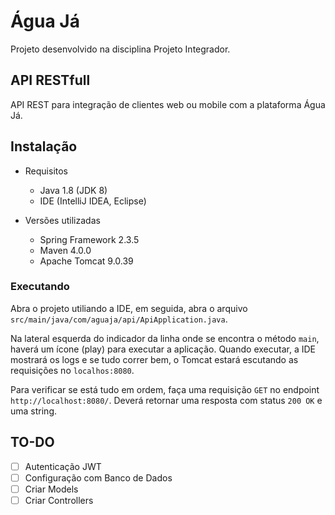 # Água Já

Projeto desenvolvido na disciplina Projeto Integrador. 

## API RESTfull

API REST para integração de clientes web ou mobile com a plataforma Água Já.

## Instalação

* Requisitos
  - Java 1.8 (JDK 8)
  - IDE (IntelliJ IDEA, Eclipse)
  
* Versões utilizadas 
  - Spring Framework 2.3.5
  - Maven 4.0.0
  - Apache Tomcat 9.0.39
  
### Executando

Abra o projeto utiliando a IDE, em seguida, abra o arquivo `src/main/java/com/aguaja/api/ApiApplication.java`.

Na lateral esquerda do indicador da linha onde se encontra o método `main`, haverá um ícone (play) para executar a aplicação.
Quando executar, a IDE mostrará os logs e se tudo correr bem, o Tomcat estará escutando as requisições no `localhos:8080`.

Para verificar se está tudo em ordem, faça uma requisição `GET` no endpoint `http://localhost:8080/`.
Deverá retornar uma resposta com status `200 OK` e uma string.

## TO-DO

- [ ] Autenticação JWT
- [ ] Configuração com Banco de Dados
- [ ] Criar Models
- [ ] Criar Controllers